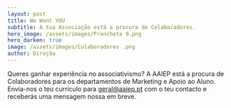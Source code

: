 ```yaml
---
layout: post
title: We Want YOU
subtitle: A tua Associação está a procura de Colaboradores.
hero_image: /assets/images/Prancheta 9.png
hero_darken: true
image: /assets/images/Colaboradores .png
author: Direção
---
```


Queres ganhar experiência no associativismo? A AAIEP está a procura de Colaboradores para os departamentos de Marketing e Apoio ao Aluno. Envia-nos o teu currículo para [geral@aaiep.pt](mailto:geral@aaiep.pt) com o teu contacto e receberás uma mensagem nossa em breve. 